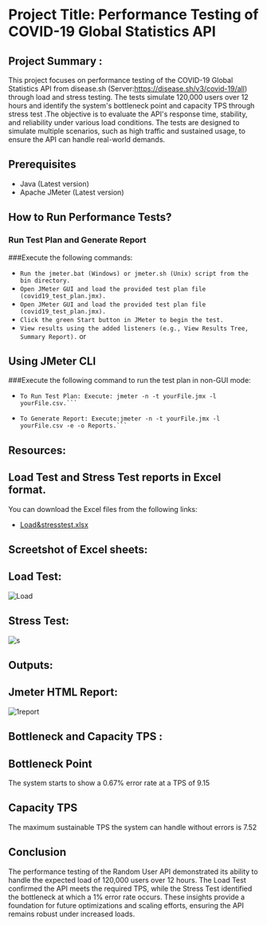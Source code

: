 
# Project Title: Performance Testing of COVID-19 Global Statistics API

## Project Summary : 
This project focuses on performance testing of the COVID-19 Global Statistics API from disease.sh (Server:https://disease.sh/v3/covid-19/all) through load and stress testing. The tests simulate 120,000 users over 12 hours and identify the system's bottleneck point and capacity TPS through stress test .The objective is to evaluate the API's response time, stability, and reliability under various load conditions. The tests are designed to simulate multiple scenarios, such as high traffic and sustained usage, to ensure the API can handle real-world demands.

## Prerequisites
- Java (Latest version)
- Apache JMeter (Latest version)

## How to Run Performance Tests?
### Run Test Plan and Generate Report
###Execute the following commands:
- ```Run the jmeter.bat (Windows) or jmeter.sh (Unix) script from the bin directory. ```
- ```Open JMeter GUI and load the provided test plan file (covid19_test_plan.jmx).```
- ```Open JMeter GUI and load the provided test plan file (covid19_test_plan.jmx).```
- ```Click the green Start button in JMeter to begin the test.``` 
- ```View results using the added listeners (e.g., View Results Tree, Summary Report).``` or

## Using JMeter CLI
###Execute the following command to run the test plan in non-GUI mode:

- ```
  To Run Test Plan: Execute: jmeter -n -t yourFile.jmx -l yourFile.csv.```
- ```
  To Generate Report: Execute:jmeter -n -t yourFile.jmx -l yourFile.csv -e -o Reports.```

## Resources:

## Load Test and Stress Test reports in Excel format.
You can download the Excel files from the following links:
- [Load&stresstest.xlsx](https://docs.google.com/spreadsheets/d/1NQoul8f9fX15vutBTHN46yBVwDtDyF7A/edit?usp=sharing&ouid=106900521374584856661&rtpof=true&sd=true)

## Screetshot of Excel sheets:

## Load Test:

![Load](https://github.com/ShuhanaRiya09/Random-Covid-19-API-Performance-Test/assets/108625095/2e171cf0-e342-4fcc-bda0-6c8d3fa314c2)
## Stress Test:

![s](https://github.com/ShuhanaRiya09/Random-Covid-19-API-Performance-Test/assets/108625095/c5903eb9-7c26-42a1-baf4-d2cb342af1db)

## Outputs:

## Jmeter HTML Report:

![1report](https://github.com/ShuhanaRiya09/Covid-19-API-Performance-Test/assets/108625095/ea72a44c-fd7f-4fb4-ab9a-4098e56babbb)


## Bottleneck and Capacity TPS :

## Bottleneck Point
The system starts to show a 0.67% error rate at a TPS of 9.15

## Capacity TPS
The maximum sustainable TPS the system can handle without errors is 7.52

## Conclusion
The performance testing of the Random User API demonstrated its ability to handle the expected load of 120,000 users over 12 hours. The Load Test confirmed the API meets the required TPS, while the Stress Test identified the bottleneck at which a 1% error rate occurs. These insights provide a foundation for future optimizations and scaling efforts, ensuring the API remains robust under increased loads.



